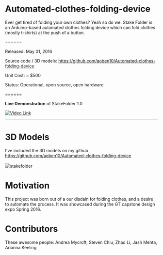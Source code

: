 # Automated-clothes-folding-device
Ever get tired of folding your own clothes? Yeah so do we. Stake Folder is an Arduino-based automated clothes folding device which can fold
clothes (mostly t-shirts) at the push of a button.

======


Released: May 01, 2016

Source code / 3D models: https://github.com/aoben10/Automated-clothes-folding-device 

Unit Cost: ~ $500

Status: Operational, open source, open hardware.

======

**Live Demonstration** of StakeFolder 1.0 

[![Video Link](https://cloud.githubusercontent.com/assets/12980868/17755929/e11be8dc-64aa-11e6-91f3-e6bf6dd40f3c.png)](https://drive.google.com/open?id=0B-8vXfmCYb3Qakp4X1hlQXp6OXc)

***

# 3D Models
I've included the 3D models on my github https://github.com/aoben10/Automated-clothes-folding-device
<br> </br>
![stakefolder](https://cloud.githubusercontent.com/assets/12980868/17676769/f40ba512-62fd-11e6-9011-e50f23969edf.png)


# Motivation
This project was born out of a our disdain for folding clothes, and a desire to automate the process. It was showcased during the GT capstone design expo Spring 2016.

# Contributors
These awesome people:
Andrea Mycroft, Steven Chiu, Zhao Li, Jash Mehta, Arianna Keeling


